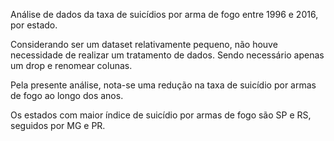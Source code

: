 Análise de dados da taxa de suicídios por arma de fogo entre 1996 e 2016, por estado.

Considerando ser um dataset relativamente pequeno, não houve necessidade de realizar um tratamento de dados. Sendo necessário apenas um drop e renomear colunas.

Pela presente análise, nota-se uma redução na taxa de suicídio por armas de fogo ao longo dos anos.

Os estados com maior índice de suicídio por armas de fogo são SP e RS, seguidos por MG e PR.
